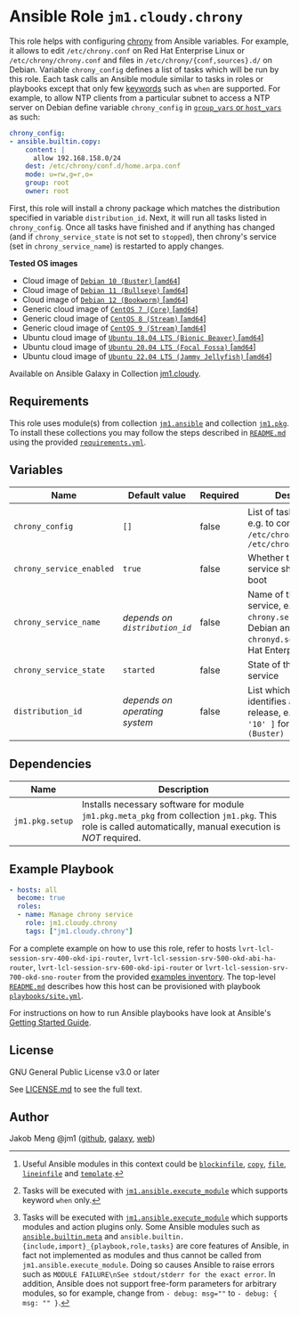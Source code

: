 # Ansible Role `jm1.cloudy.chrony`

This role helps with configuring [chrony][chrony] from Ansible variables. For example, it allows to edit
`/etc/chrony.conf` on Red Hat Enterprise Linux or `/etc/chrony/chrony.conf` and files in `/etc/chrony/{conf,sources}.d/`
on Debian. Variable `chrony_config` defines a list of tasks which will be run by this role. Each task calls an Ansible
module similar to tasks in roles or playbooks except that only few [keywords][playbooks-keywords] such as `when` are
supported. For example, to allow NTP clients from a particular subnet to access a NTP server on Debian define variable
`chrony_config` in [`group_vars` or `host_vars`][ansible-inventory] as such:

```yml
chrony_config:
- ansible.builtin.copy:
    content: |
      allow 192.168.158.0/24
    dest: /etc/chrony/conf.d/home.arpa.conf
    mode: u=rw,g=r,o=
    group: root
    owner: root
```

First, this role will install a chrony package which matches the distribution specified in variable `distribution_id`.
Next, it will run all tasks listed in `chrony_config`. Once all tasks have finished and if anything has changed (and if
`chrony_service_state` is not set to `stopped`), then chrony's service (set in `chrony_service_name`) is restarted to
apply changes.

[ansible-inventory]: https://docs.ansible.com/ansible/latest/user_guide/intro_inventory.html
[chrony]: https://chrony-project.org/
[playbooks-keywords]: https://docs.ansible.com/ansible/latest/reference_appendices/playbooks_keywords.html

**Tested OS images**
- Cloud image of [`Debian 10 (Buster)` \[`amd64`\]](https://cdimage.debian.org/cdimage/openstack/current/)
- Cloud image of [`Debian 11 (Bullseye)` \[`amd64`\]](https://cdimage.debian.org/images/cloud/bullseye/latest/)
- Cloud image of [`Debian 12 (Bookworm)` \[`amd64`\]](https://cdimage.debian.org/images/cloud/bookworm/)
- Generic cloud image of [`CentOS 7 (Core)` \[`amd64`\]](https://cloud.centos.org/centos/7/images/)
- Generic cloud image of [`CentOS 8 (Stream)` \[`amd64`\]](https://cloud.centos.org/centos/8-stream/x86_64/images/)
- Generic cloud image of [`CentOS 9 (Stream)` \[`amd64`\]](https://cloud.centos.org/centos/9-stream/x86_64/images/)
- Ubuntu cloud image of [`Ubuntu 18.04 LTS (Bionic Beaver)` \[`amd64`\]](https://cloud-images.ubuntu.com/bionic/current/)
- Ubuntu cloud image of [`Ubuntu 20.04 LTS (Focal Fossa)` \[`amd64`\]](https://cloud-images.ubuntu.com/focal/)
- Ubuntu cloud image of [`Ubuntu 22.04 LTS (Jammy Jellyfish)` \[`amd64`\]](https://cloud-images.ubuntu.com/jammy/)

Available on Ansible Galaxy in Collection [jm1.cloudy](https://galaxy.ansible.com/jm1/cloudy).

## Requirements

This role uses module(s) from collection [`jm1.ansible`][galaxy-jm1-ansible] and collection [`jm1.pkg`][galaxy-jm1-pkg].
To install these collections you may follow the steps described in [`README.md`][jm1-cloudy-readme] using the provided
[`requirements.yml`][jm1-cloudy-requirements].

[galaxy-jm1-ansible]: https://galaxy.ansible.com/jm1/ansible
[galaxy-jm1-pkg]: https://galaxy.ansible.com/jm1/pkg
[jm1-cloudy-readme]: ../../README.md
[jm1-cloudy-requirements]: ../../requirements.yml

## Variables

| Name                     | Default value                  | Required | Description |
| ------------------------ | ------------------------------ | -------- | ----------- |
| `chrony_config`          | `[]`                           | false    | List of tasks to run [^example-modules] [^supported-keywords] [^supported-modules], e.g. to configure `/etc/chrony.conf` or `/etc/chrony/chrony.conf` |
| `chrony_service_enabled` | `true`                         | false    | Whether the chrony service should start on boot |
| `chrony_service_name`    | *depends on `distribution_id`* | false    | Name of the chrony service, e.g. `chrony.service` on Debian and `chronyd.service` on Red Hat Enterprise Linux |
| `chrony_service_state`   | `started`                      | false    | State of the chrony service |
| `distribution_id`        | *depends on operating system*  | false    | List which uniquely identifies a distribution release, e.g. `[ 'Debian', '10' ]` for `Debian 10 (Buster)` |

[^supported-modules]: Tasks will be executed with [`jm1.ansible.execute_module`][jm1-ansible-execute-module] which
supports modules and action plugins only. Some Ansible modules such as [`ansible.builtin.meta`][ansible-builtin-meta]
and `ansible.builtin.{include,import}_{playbook,role,tasks}` are core features of Ansible, in fact not implemented as
modules and thus cannot be called from `jm1.ansible.execute_module`. Doing so causes Ansible to raise errors such as
`MODULE FAILURE\nSee stdout/stderr for the exact error`. In addition, Ansible does not support free-form parameters
for arbitrary modules, so for example, change from `- debug: msg=""` to `- debug: { msg: "" }`.

[^supported-keywords]: Tasks will be executed with [`jm1.ansible.execute_module`][jm1-ansible-execute-module] which
supports keyword `when` only.

[^example-modules]: Useful Ansible modules in this context could be [`blockinfile`][ansible-builtin-blockinfile],
[`copy`][ansible-builtin-copy], [`file`][ansible-builtin-file], [`lineinfile`][ansible-builtin-lineinfile] and
[`template`][ansible-builtin-template].

[ansible-builtin-blockinfile]: https://docs.ansible.com/ansible/latest/collections/ansible/builtin/blockinfile_module.html
[ansible-builtin-copy]: https://docs.ansible.com/ansible/latest/collections/ansible/builtin/copy_module.html
[ansible-builtin-file]: https://docs.ansible.com/ansible/latest/collections/ansible/builtin/file_module.html
[ansible-builtin-lineinfile]: https://docs.ansible.com/ansible/latest/collections/ansible/builtin/lineinfile_module.html
[ansible-builtin-meta]: https://docs.ansible.com/ansible/latest/collections/ansible/builtin/meta_module.html
[ansible-builtin-template]: https://docs.ansible.com/ansible/latest/collections/ansible/builtin/template_module.html
[jm1-ansible-execute-module]: https://github.com/JM1/ansible-collection-jm1-ansible/blob/master/plugins/modules/execute_module.py

## Dependencies

| Name               | Description                                                                                                                                                 |
| ------------------ | ----------------------------------------------------------------------------------------------------------------------------------------------------------- |
| `jm1.pkg.setup`    | Installs necessary software for module `jm1.pkg.meta_pkg` from collection `jm1.pkg`. This role is called automatically, manual execution is *NOT* required. |

## Example Playbook

```yml
- hosts: all
  become: true
  roles:
  - name: Manage chrony service
    role: jm1.cloudy.chrony
    tags: ["jm1.cloudy.chrony"]
```

For a complete example on how to use this role, refer to hosts `lvrt-lcl-session-srv-400-okd-ipi-router`,
`lvrt-lcl-session-srv-500-okd-abi-ha-router`, `lvrt-lcl-session-srv-600-okd-ipi-router` or 
`lvrt-lcl-session-srv-700-okd-sno-router` from the provided [examples inventory][inventory-example]. The top-level
[`README.md`][jm1-cloudy-readme] describes how this host can be provisioned with playbook [`playbooks/site.yml`][
playbook-site-yml].

[inventory-example]: ../../inventory/
[playbook-site-yml]: ../../playbooks/site.yml

For instructions on how to run Ansible playbooks have look at Ansible's
[Getting Started Guide](https://docs.ansible.com/ansible/latest/network/getting_started/first_playbook.html).

## License

GNU General Public License v3.0 or later

See [LICENSE.md](../../LICENSE.md) to see the full text.

## Author

Jakob Meng
@jm1 ([github](https://github.com/jm1), [galaxy](https://galaxy.ansible.com/jm1), [web](http://www.jakobmeng.de))
